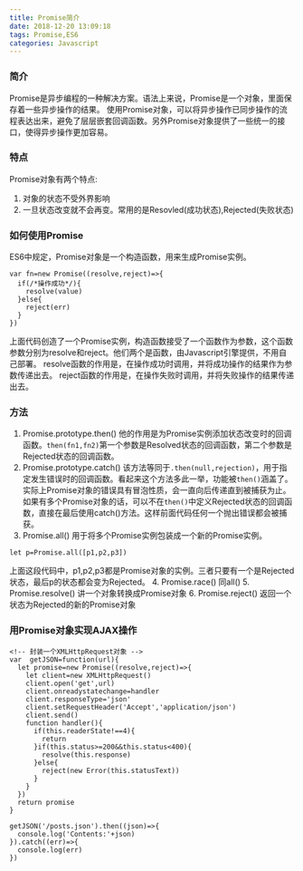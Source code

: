 ```yaml
---
title: Promise简介
date: 2018-12-20 13:09:18
tags: Promise,ES6
categories: Javascript
---
```

### 简介
Promise是异步编程的一种解决方案。语法上来说，Promise是一个对象，里面保存着一些异步操作的结果。
使用Promise对象，可以将异步操作已同步操作的流程表达出来，避免了层层嵌套回调函数。另外Promise对象提供了一些统一的接口，使得异步操作更加容易。


### 特点
Promise对象有两个特点:
1. 对象的状态不受外界影响
2. 一旦状态改变就不会再变。常用的是Resovled(成功状态),Rejected(失败状态)

### 如何使用Promise
ES6中规定，Promise对象是一个构造函数，用来生成Promise实例。
```
var fn=new Promise((resolve,reject)=>{
  if(/*操作成功*/){
    resolve(value)
  }else{
    reject(err)
  }
})
```
上面代码创造了一个Promise实例，构造函数接受了一个函数作为参数，这个函数参数分别为resolve和reject。他们两个是函数，由Javascript引擎提供，不用自己部署。
resolve函数的作用是，在操作成功时调用，并将成功操作的结果作为参数传递出去。
reject函数的作用是，在操作失败时调用，并将失败操作的结果传递出去。

### 方法
1. Promise.prototype.then()
他的作用是为Promise实例添加状态改变时的回调函数。`then(fn1,fn2)`第一个参数是Resolved状态的回调函数，第二个参数是Rejected状态的回调函数。
2. Promise.prototype.catch()
该方法等同于`.then(null,rejection)`，用于指定发生错误时的回调函数。看起来这个方法多此一举，功能被`then()`涵盖了。实际上Promise对象的错误具有冒泡性质，会一直向后传递直到被捕获为止。如果有多个Promise对象的话，可以不在`then()`中定义Rejected状态的回调函数，直接在最后使用catch()方法。这样前面代码任何一个抛出错误都会被捕获。
3. Promise.all()
用于将多个Promise实例包装成一个新的Promise实例。
```
let p=Promise.all([p1,p2,p3])
```
上面这段代码中，p1,p2,p3都是Promise对象的实例。三者只要有一个是Rejected状态，最后p的状态都会变为Rejected。
4. Promise.race()
同all()
5. Promise.resolve()
讲一个对象转换成Promise对象
6. Promise.reject()
返回一个状态为Rejected的新的Promise对象

### 用Promise对象实现AJAX操作
```
<!-- 封装一个XMLHttpRequest对象 -->
var  getJSON=function(url){
  let promise=new Promise((resolve,reject)=>{
    let client=new XMLHttpRequest()
    client.open('get',url)
    client.onreadystatechange=handler
    client.responseType='json'
    client.setRequestHeader('Accept','application/json')
    client.send()
    function handler(){
      if(this.readerState!==4){
        return 
      }if(this.status>=200&&this.status<400){
        resolve(this.response)
      }else{
        reject(new Error(this.statusText))
      }
    }
  })
  return promise
}

getJSON('/posts.json').then((json)=>{
  console.log('Contents:'+json)
}).catch((err)=>{
  console.log(err)
})
```